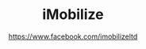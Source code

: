 ---
title: "iMobilize"
description: "iMobilize is a mobile app design and development studio based in London. Mobile apps and mobile optimised websites are our speciality. We design and build custom-made mobile apps and web systems that make a difference."
image: ["images/hero/iMobilize-Share.png"]
author_signature: "images/about/signature.png"
author: "https://www.facebook.com/imobilizeltd"
draft: false
---